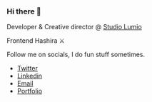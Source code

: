### Hi there 👋 

Developer & Creative director @ [Studio Lumio](https://studiolumio.com/)

Frontend Hashira ⚔️


 Follow me on socials, I do fun stuff sometimes.
 
- [Twitter](https://twitter.com/JoBenEtuk)
- [Linkedin](https://www.linkedin.com/in/josiah-etuk-8a54a61ba/)
- [Email](mailto:etukjosiahbenjamin@gmail.com)
- [Portfolio](https://www.jobenetuk.dev/)

<!-- ![Josiah's GitHub stats](https://github-readme-stats.vercel.app/api?username=JoBenEtuk&show_icons=true&theme=material-palenight&count_private=true&hide=issues,contribs) -->
<!-- [![Top Langs](https://github-readme-stats.vercel.app/api/top-langs/?username=JoBenEtuk&theme=ayu-mirage&langs_count=8&layout=compact)](https://github.com/JoBenEtuk/github-readme-stats) -->
